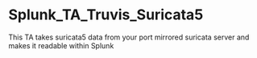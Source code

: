 # Splunk_TA_Truvis_Suricata5
This TA takes suricata5 data from your port mirrored suricata server and makes it readable within Splunk
